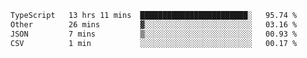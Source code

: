 <!--START_SECTION:waka-->

```txt
TypeScript   13 hrs 11 mins  ████████████████████████░   95.74 %
Other        26 mins         ▓░░░░░░░░░░░░░░░░░░░░░░░░   03.16 %
JSON         7 mins          ▒░░░░░░░░░░░░░░░░░░░░░░░░   00.93 %
CSV          1 min           ░░░░░░░░░░░░░░░░░░░░░░░░░   00.17 %
```

<!--END_SECTION:waka-->